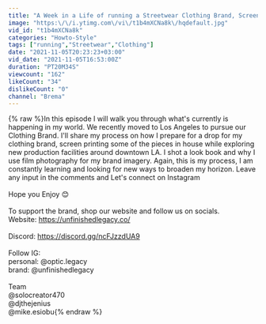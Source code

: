 ```yaml
---
title: "A Week in a Life of running a Streetwear Clothing Brand, Screen Printing and More!"
image: "https:\/\/i.ytimg.com\/vi\/t1b4mXCNa8k\/hqdefault.jpg"
vid_id: "t1b4mXCNa8k"
categories: "Howto-Style"
tags: ["running","Streetwear","Clothing"]
date: "2021-11-05T20:23:23+03:00"
vid_date: "2021-11-05T16:53:00Z"
duration: "PT20M34S"
viewcount: "162"
likeCount: "34"
dislikeCount: "0"
channel: "Brema"
---
```

{% raw %}In this episode I will walk you through what's currently is happening in my world. We recently moved to Los Angeles to pursue our Clothing Brand. I'll share my process on how I prepare for a drop for my clothing brand, screen printing some of the pieces in house while exploring new production facilities around downtown LA. I shot a look book and why I use film photography for my brand imagery. Again, this is my process, I am constantly learning and looking for new ways to broaden my horizon. Leave any input in the comments and Let's connect on Instagram <br /><br />Hope you Enjoy 😊 <br /><br />To support the brand, shop our website and follow us on socials.<br />Website: <a rel="nofollow" target="blank" href="https://unfinishedlegacy.co/">https://unfinishedlegacy.co/</a><br /><br />Discord: <a rel="nofollow" target="blank" href="https://discord.gg/ncFJzzdUA9">https://discord.gg/ncFJzzdUA9</a><br /><br />Follow IG: <br />personal: @optic.legacy <br />brand: @unfinishedlegacy<br /><br />Team<br />@solocreator470<br />@djthejenius <br />@mike.esiobu{% endraw %}

